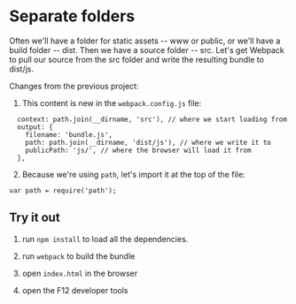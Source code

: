 Separate folders
================

Often we'll have a folder for static assets -- www or public, or we'll have a build folder -- dist.  Then we have a source folder -- src.  Let's get Webpack to pull our source from the src folder and write the resulting bundle to dist/js.


Changes from the previous project:

1. This content is new in the `webpack.config.js` file:

```
  context: path.join(__dirname, 'src'), // where we start loading from
  output: {
    filename: 'bundle.js',
    path: path.join(__dirname, 'dist/js'), // where we write it to
    publicPath: 'js/', // where the browser will load it from
  },
```

2. Because we're using `path`, let's import it at the top of the file:

```
var path = require('path');
```


Try it out
----------

1. run `npm install` to load all the dependencies.

2. run `webpack` to build the bundle

3. open `index.html` in the browser

4. open the F12 developer tools
